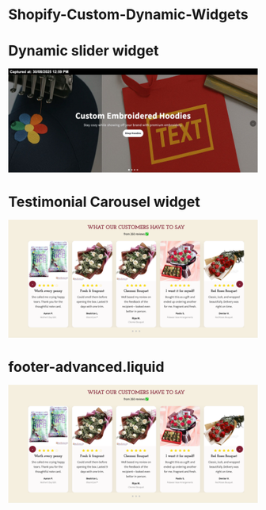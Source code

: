 # Shopify-Custom-Dynamic-Widgets

# Dynamic slider widget
![Preview](https://github.com/elias1435/Shopify-Custom-Dynamic-Widgets/blob/main/Dynamic%20slider%20widget.jpg?raw=true)

# Testimonial Carousel widget
![Preview](https://github.com/elias1435/Shopify-Custom-Dynamic-Widgets/blob/main/testimonials-carousel.liquid.jpg?raw=true)

# footer-advanced.liquid
![Preview](https://github.com/elias1435/Shopify-Custom-Dynamic-Widgets/blob/main/testimonials-carousel.liquid.jpg?raw=true)
